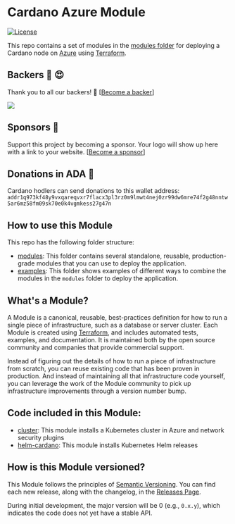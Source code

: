 # Cardano Azure Module

[![License](https://img.shields.io/badge/License-Apache%202.0-blue.svg)](https://opensource.org/licenses/Apache-2.0)

This repo contains a set of modules in the [modules folder](https://github.com/regel/terraform-azure-cardano/tree/main/modules) for deploying a Cardano node on [Azure](https://portal.azure.com/) using [Terraform](https://www.terraform.io/). 

## Backers :dart: :heart_eyes:

Thank you to all our backers! 🙏 [[Become a backer](https://opencollective.com/gh-regel#backer)]

<a href="https://opencollective.com/gh-regel#backers" target="_blank"><img src="https://opencollective.com/gh-regel/backers.svg?width=890"></a>

## Sponsors :whale:

Support this project by becoming a sponsor. Your logo will show up here with a
link to your website. [[Become a
sponsor](https://opencollective.com/gh-regel#sponsor)]

## Donations in ADA :gem:

Cardano hodlers can send donations to this wallet address: `addr1q973kf48y9vxqareqvxr7flacx3pl3rz0m9lmwt4nej0zr99dw6mre74f2g48nntw5ar6mz58fm09sk70e0k4vgmkess27g47n`

## How to use this Module

This repo has the following folder structure:

* [modules](https://github.com/regel/terraform-azure-cardano/tree/main/modules): This folder contains several standalone, reusable, production-grade modules that you can use to deploy the application.
* [examples](https://github.com/regel/terraform-azure-cardano/tree/main/examples): This folder shows examples of different ways to combine the modules in the `modules` folder to deploy the application.

## What's a Module?

A Module is a canonical, reusable, best-practices definition for how to run a single piece of infrastructure, such 
as a database or server cluster. Each Module is created using [Terraform](https://www.terraform.io/), and
includes automated tests, examples, and documentation. It is maintained both by the open source community and 
companies that provide commercial support. 

Instead of figuring out the details of how to run a piece of infrastructure from scratch, you can reuse 
existing code that has been proven in production. And instead of maintaining all that infrastructure code yourself, 
you can leverage the work of the Module community to pick up infrastructure improvements through
a version number bump.
 
## Code included in this Module:

* [cluster](https://github.com/regel/terraform-azure-cardano/tree/main/modules/cluster): This module installs a Kubernetes cluster in Azure and network security plugins
* [helm-cardano](https://github.com/regel/terraform-azure-cardano/tree/main/modules/helm-cardano): This module installs Kubernetes Helm releases

## How is this Module versioned?

This Module follows the principles of [Semantic Versioning](http://semver.org/). You can find each new release, 
along with the changelog, in the [Releases Page](../../releases). 

During initial development, the major version will be 0 (e.g., `0.x.y`), which indicates the code does not yet have a 
stable API. 
